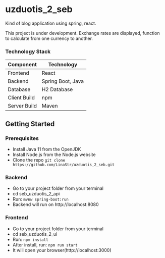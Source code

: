 # uzduotis_2_seb

Kind of blog application using spring, react.

This project is under development. Exchange rates are displayed, function to calculate from one currency to another. 

### Technology Stack
Component         | Technology
---               | ---
Frontend          | React
Backend           | Spring Boot, Java
Database          | H2 Database
Client Build      | npm
Server Build      | Maven

## Getting Started

### Prerequisites
-  Install Java 11 from the OpenJDK
-  Install Node.js from the Node.js website
-  Clone the repo `git clone https://github.com/LinaStr/uzduotis_2_seb.git`

### Backend
- Go to your project folder from your terminal
- cd seb_uzduotis_2_api
- Run: `mvnw spring-boot:run`
- Backend will run on http://localhost:8080

### Frontend
- Go to your project folder from your terminal
- cd seb_uzduotis_2_ui
- Run: `npm install` 
- After install, run: `npm run start`
- It will open your browser(http://localhost:3000)
